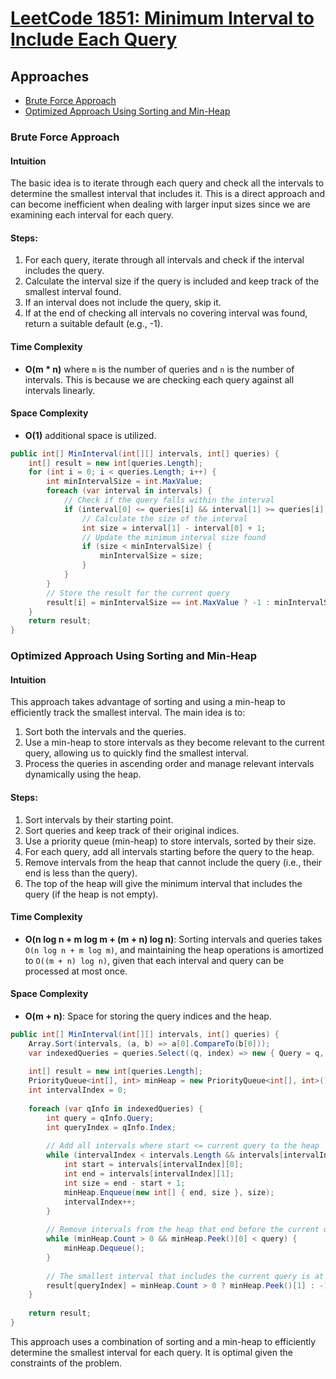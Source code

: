 # [LeetCode 1851: Minimum Interval to Include Each Query](https://leetcode.com/problems/minimum-interval-to-include-each-query/)

## Approaches
- [Brute Force Approach](#brute-force-approach)
- [Optimized Approach Using Sorting and Min-Heap](#optimized-approach-using-sorting-and-min-heap)

### Brute Force Approach

#### Intuition
The basic idea is to iterate through each query and check all the intervals to determine the smallest interval that includes it. This is a direct approach and can become inefficient when dealing with larger input sizes since we are examining each interval for each query.

#### Steps:
1. For each query, iterate through all intervals and check if the interval includes the query.
2. Calculate the interval size if the query is included and keep track of the smallest interval found.
3. If an interval does not include the query, skip it.
4. If at the end of checking all intervals no covering interval was found, return a suitable default (e.g., -1).

#### Time Complexity
- **O(m \* n)** where `m` is the number of queries and `n` is the number of intervals. This is because we are checking each query against all intervals linearly.

#### Space Complexity
- **O(1)** additional space is utilized.

```csharp
public int[] MinInterval(int[][] intervals, int[] queries) {
    int[] result = new int[queries.Length];
    for (int i = 0; i < queries.Length; i++) {
        int minIntervalSize = int.MaxValue;
        foreach (var interval in intervals) {
            // Check if the query falls within the interval
            if (interval[0] <= queries[i] && interval[1] >= queries[i]) {
                // Calculate the size of the interval
                int size = interval[1] - interval[0] + 1;
                // Update the minimum interval size found
                if (size < minIntervalSize) {
                    minIntervalSize = size;
                }
            }
        }
        // Store the result for the current query
        result[i] = minIntervalSize == int.MaxValue ? -1 : minIntervalSize;
    }
    return result;
}
```

### Optimized Approach Using Sorting and Min-Heap

#### Intuition
This approach takes advantage of sorting and using a min-heap to efficiently track the smallest interval. The main idea is to:
1. Sort both the intervals and the queries.
2. Use a min-heap to store intervals as they become relevant to the current query, allowing us to quickly find the smallest interval.
3. Process the queries in ascending order and manage relevant intervals dynamically using the heap.

#### Steps:
1. Sort intervals by their starting point.
2. Sort queries and keep track of their original indices.
3. Use a priority queue (min-heap) to store intervals, sorted by their size.
4. For each query, add all intervals starting before the query to the heap.
5. Remove intervals from the heap that cannot include the query (i.e., their end is less than the query).
6. The top of the heap will give the minimum interval that includes the query (if the heap is not empty).

#### Time Complexity
- **O(n log n + m log m + (m + n) log n)**: Sorting intervals and queries takes `O(n log n + m log m)`, and maintaining the heap operations is amortized to `O((m + n) log n)`, given that each interval and query can be processed at most once.

#### Space Complexity
- **O(m + n)**: Space for storing the query indices and the heap.

```csharp
public int[] MinInterval(int[][] intervals, int[] queries) {
    Array.Sort(intervals, (a, b) => a[0].CompareTo(b[0]));
    var indexedQueries = queries.Select((q, index) => new { Query = q, Index = index }).OrderBy(q => q.Query).ToArray();
    
    int[] result = new int[queries.Length];
    PriorityQueue<int[], int> minHeap = new PriorityQueue<int[], int>();
    int intervalIndex = 0;
    
    foreach (var qInfo in indexedQueries) {
        int query = qInfo.Query;
        int queryIndex = qInfo.Index;
        
        // Add all intervals where start <= current query to the heap
        while (intervalIndex < intervals.Length && intervals[intervalIndex][0] <= query) {
            int start = intervals[intervalIndex][0];
            int end = intervals[intervalIndex][1];
            int size = end - start + 1;
            minHeap.Enqueue(new int[] { end, size }, size);
            intervalIndex++;
        }
        
        // Remove intervals from the heap that end before the current query
        while (minHeap.Count > 0 && minHeap.Peek()[0] < query) {
            minHeap.Dequeue();
        }
        
        // The smallest interval that includes the current query is at the top of the heap
        result[queryIndex] = minHeap.Count > 0 ? minHeap.Peek()[1] : -1;
    }
    
    return result;
}
```

This approach uses a combination of sorting and a min-heap to efficiently determine the smallest interval for each query. It is optimal given the constraints of the problem.



